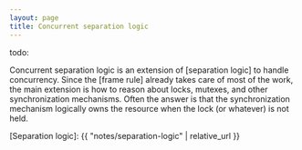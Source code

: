 ```yaml
---
layout: page
title: Concurrent separation logic
---
```


todo:

Concurrent separation logic is an extension of [separation logic] to handle concurrency.
Since the [frame rule] already takes care of most of the work, the
main extension is how to reason about locks, mutexes, and other synchronization
mechanisms.
Often the answer is that the synchronization mechanism logically owns the
resource when the lock (or whatever) is not held.

[Separation logic]: {{ "notes/separation-logic" | relative_url }}
